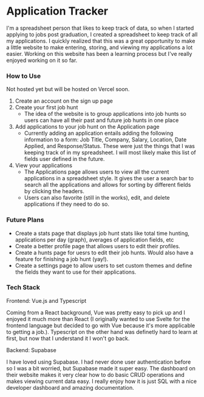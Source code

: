 # Application Tracker
I'm a spreadsheet person that likes to keep track of data, so when I started applying to jobs post graduation, I created a spreadsheet to keep track of all my applications. I quickly realized that this was a great opportunity to make a little website to make entering, storing, and viewing my applications a lot easier. Working on this website has been a learning process but I've really enjoyed working on it so far.

### How to Use
Not hosted yet but will be hosted on Vercel soon.

1. Create an account on the sign up page
2. Create your first job hunt
    - The idea of the website is to group applications into job hunts so users can have all their past and future job hunts in one place
4. Add applications to your job hunt on the Application page
    - Currently adding an application entails adding the following information to a form: Job Title, Company, Salary, Location, Date Applied, and Response/Status. These were just the things that I was keeping track of in my spreadsheet. I will most likely make this list of fields user defined in the future.
5. View your applications
    - The Applications page allows users to view all the current applications in a spreadsheet style. It gives the user a search bar to search all the applications and allows for sorting by different fields by clicking the headers.
    - Users can also favorite (still in the works), edit, and delete applications if they need to do so.

### Future Plans
- Create a stats page that displays job hunt stats like total time hunting, applications per day (graph), averages of application fields, etc
- Create a better profile page that allows users to edit their profiles.
- Create a hunts page for uesrs to edit their job hunts. Would also have a feature for finishing a job hunt (yay!).
- Create a settings page to allow users to set custom themes and define the fields they want to use for their applications.


### Tech Stack
Frontend: Vue.js and Typescript

Coming from a React background, Vue was pretty easy to pick up and I enjoyed it much more than React (I originally wanted to use Svelte for the frontend language but decided to go with Vue because it's more applicable to getting a job.). Typescript on the other hand was definetly hard to learn at first, but now that I understand it I won't go back. 

Backend: Supabase

I have loved using Supabase. I had never done user authentication before so I was a bit worried, but Supabase made it super easy. The dashboard on their website makes it very clear how to do basic CRUD operations and makes viewing current data easy. I really enjoy how it is just SQL with a nice developer dashboard and amazing documentation.

